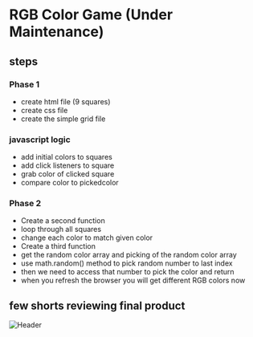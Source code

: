 # RGB Color Game (Under Maintenance)

## steps

### Phase 1

- create html file (9 squares)
- create css file
- create the simple grid file

### javascript logic

- add initial colors to squares
- add click listeners to square
- grab color of clicked square
- compare color to pickedcolor

### Phase 2

- Create a second function
- loop through all squares
- change each color to match given color
- Create a third function
- get the random color array and picking of the random color array
- use math.random() method to pick random number to last index
- then we need to access that number to pick the color and return
- when you refresh the browser you will get different RGB colors now

## few shorts reviewing final product

![Header](https://github.com/rbasehewa/RGB-Guessing-Game-Application/img/game.JPG)
